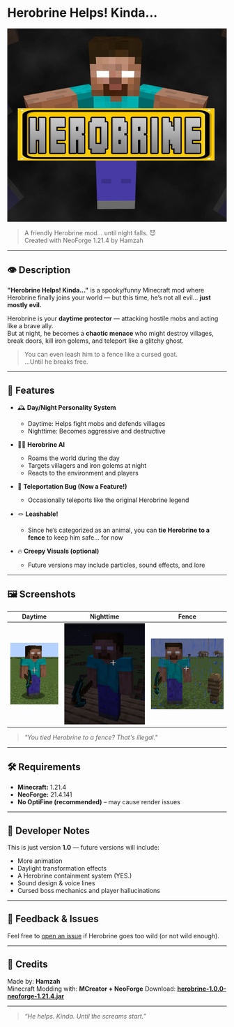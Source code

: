 # Herobrine Helps! Kinda...

![Herobrine Banner](images/1.jpg)

> A friendly Herobrine mod... until night falls. 😈  
> Created with NeoForge 1.21.4 by Hamzah

---

## 👁️ Description

**"Herobrine Helps! Kinda..."** is a spooky/funny Minecraft mod where Herobrine finally joins your world — but this time, he’s not all evil… **just mostly evil.**

Herobrine is your **daytime protector** — attacking hostile mobs and acting like a brave ally.  
But at night, he becomes a **chaotic menace** who might destroy villages, break doors, kill iron golems, and teleport like a glitchy ghost.

> You can even leash him to a fence like a cursed goat.  
> ...Until he breaks free.

---

## 🧠 Features

- 🕰️ **Day/Night Personality System**
  - Daytime: Helps fight mobs and defends villages
  - Nighttime: Becomes aggressive and destructive

- 🧍‍♂️ **Herobrine AI**
  - Roams the world during the day
  - Targets villagers and iron golems at night
  - Reacts to the environment and players

- 💨 **Teleportation Bug (Now a Feature!)**
  - Occasionally teleports like the original Herobrine legend

- 🪢 **Leashable!**
  - Since he’s categorized as an animal, you can **tie Herobrine to a fence** to keep him safe... for now

- 🔥 **Creepy Visuals (optional)**
  - Future versions may include particles, sound effects, and lore

---

## 🖼️ Screenshots

| Daytime | Nighttime | Fence |
|--------|-----------|------------|
| ![Day](images/2.png) | ![Night](images/3.png) | ![Fence](images/4.png) |

> *"You tied Herobrine to a fence? That's illegal."*

---

## 🛠️ Requirements

- **Minecraft:** 1.21.4  
- **NeoForge:** 21.4.141  
- **No OptiFine (recommended)** – may cause render issues

---

## 🧪 Developer Notes

This is just version **1.0** — future versions will include:
- More animation
- Daylight transformation effects
- A Herobrine containment system (YES.)
- Sound design & voice lines
- Cursed boss mechanics and player hallucinations

---

## 💬 Feedback & Issues

Feel free to [open an issue](https://github.com/HamzahHossam12121/NeoForge-Cool-Mods-/issues) if Herobrine goes too wild (or not wild enough).

---

## 🔗 Credits

Made by: **Hamzah**  
Minecraft Modding with: **MCreator + NeoForge**
Download: **[herobrine-1.0.0-neoforge-1.21.4.jar](Mods/herobrine-1.0.0-neoforge-1.21.4.jar)**

---

> *“He helps. Kinda. Until the screams start.”*

